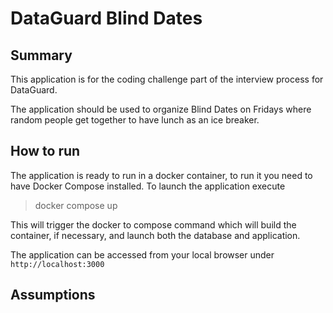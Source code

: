 # DataGuard Blind Dates

## Summary
This application is for the coding challenge part of the interview process for DataGuard.

The application should be used to organize Blind Dates on Fridays where random people get together to have lunch as an ice breaker.

## How to run
The application is ready to run in a docker container, to run it you need to have Docker Compose installed.
To launch the application execute
> docker compose up

This will trigger the docker to compose command which will build the container, if necessary, and launch both the database and application.

The application can be accessed from your local browser under `http://localhost:3000`

## Assumptions
